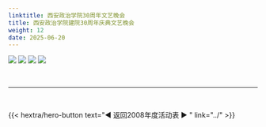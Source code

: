 ```yaml
---
linktitle: 西安政治学院30周年文艺晚会
title: 西安政治学院建院30周年庆典文艺晚会
weight: 12
date: 2025-06-20
---
```


![](https://photocdn.sohu.com/20080326/Img255925519.jpg)
![](https://photocdn.sohu.com/20080326/Img255925520.jpg)
![](https://photocdn.sohu.com/20080326/Img255925521.jpg)
![](https://photocdn.sohu.com/20080326/Img255925522.jpg)

<br>
<hr>
<br>

{{< hextra/hero-button text="◀ 返回2008年度活动表 ▶ " link="../" >}}